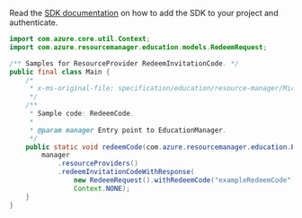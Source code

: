Read the [SDK documentation](https://github.com/Azure/azure-sdk-for-java/blob/azure-resourcemanager-education_1.0.0-beta.1/sdk/education/azure-resourcemanager-education/README.md) on how to add the SDK to your project and authenticate.

```java
import com.azure.core.util.Context;
import com.azure.resourcemanager.education.models.RedeemRequest;

/** Samples for ResourceProvider RedeemInvitationCode. */
public final class Main {
    /*
     * x-ms-original-file: specification/education/resource-manager/Microsoft.Education/preview/2021-12-01-preview/examples/RedeemCode.json
     */
    /**
     * Sample code: RedeemCode.
     *
     * @param manager Entry point to EducationManager.
     */
    public static void redeemCode(com.azure.resourcemanager.education.EducationManager manager) {
        manager
            .resourceProviders()
            .redeemInvitationCodeWithResponse(
                new RedeemRequest().withRedeemCode("exampleRedeemCode").withFirstName("test").withLastName("user"),
                Context.NONE);
    }
}
```
